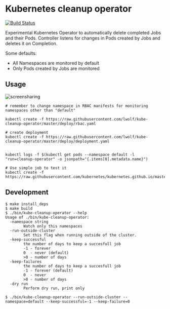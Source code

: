 # Kubernetes cleanup operator
[![Build Status](https://travis-ci.org/lwolf/kube-cleanup-operator.svg?branch=master)](https://travis-ci.org/lwolf/kube-cleanup-operator)

Experimental Kubernetes Operator to automatically delete completed Jobs and their Pods.
Controller listens for changes in Pods created by Jobs and deletes it on Completion.

Some defaults:
* All Namespaces are monitored by default
* Only Pods created by Jobs are monitored

## Usage

![screensharing](http://g.recordit.co/aDU52FJIwP.gif)

```
# remember to change namespace in RBAC manifests for monitoring namespaces other than "default"

kubectl create -f https://raw.githubusercontent.com/lwolf/kube-cleanup-operator/master/deploy/rbac.yaml

# create deployment
kubectl create -f https://raw.githubusercontent.com/lwolf/kube-cleanup-operator/master/deploy/deployment.yaml


kubectl logs -f $(kubectl get pods --namespace default -l "run=cleanup-operator" -o jsonpath="{.items[0].metadata.name}")

# Use simple job to test it
kubectl create -f https://raw.githubusercontent.com/kubernetes/kubernetes.github.io/master/docs/concepts/workloads/controllers/job.yaml
```


## Development

```
$ make install_deps
$ make build
$ ./bin/kube-cleanup-operator --help
Usage of ./bin/kube-cleanup-operator:
  -namespace string
    	Watch only this namespaces
  -run-outside-cluster
    	Set this flag when running outside of the cluster.
  -keep-successful
        the number of days to keep a succesfull job
        -1 - forever 
        0  - never (default)
        >0 - number of days
  -keep-failures
        the number of days to keep a succesfull job
        -1 - forever (default)
        0  - never
        >0 - number of days
  -dry run
        Perform dry run, print only
        
$ ./bin/kube-cleanup-operator --run-outside-cluster --namespace=default --keep-successful=-1 --keep-failure=0
```
